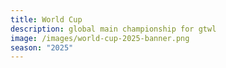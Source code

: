 ```yaml
---
title: World Cup
description: global main championship for gtwl
image: /images/world-cup-2025-banner.png
season: "2025"
---
```

